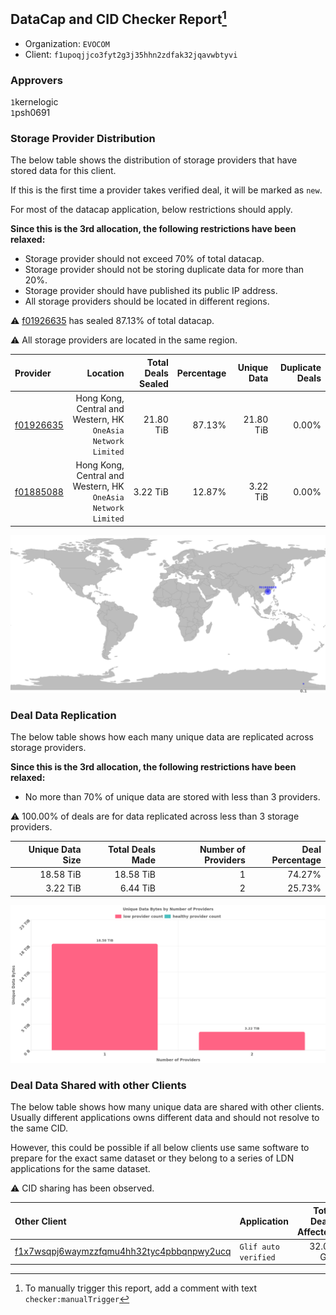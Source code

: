 ## DataCap and CID Checker Report[^1]
 - Organization: `EVOCOM`
 - Client: `f1upoqjjco3fyt2g3j35hhn2zdfak32jqavwbtyvi`
### Approvers
`1`kernelogic<br/>`1`psh0691

### Storage Provider Distribution
The below table shows the distribution of storage providers that have stored data for this client.

If this is the first time a provider takes verified deal, it will be marked as `new`.

For most of the datacap application, below restrictions should apply.

**Since this is the 3rd allocation, the following restrictions have been relaxed:**
 - Storage provider should not exceed 70% of total datacap.
 - Storage provider should not be storing duplicate data for more than 20%.
 - Storage provider should have published its public IP address.
 - All storage providers should be located in different regions.

⚠️ [f01926635](https://filfox.info/en/address/f01926635) has sealed 87.13% of total datacap.

⚠️ All storage providers are located in the same region.

| Provider                                              |                                                         Location | Total Deals Sealed | Percentage | Unique Data | Duplicate Deals |
| :---------------------------------------------------- | ---------------------------------------------------------------: | -----------------: | ---------: | ----------: | --------------: |
| [f01926635](https://filfox.info/en/address/f01926635) | Hong Kong, Central and Western, HK<br/>`OneAsia Network Limited` |          21.80 TiB |     87.13% |   21.80 TiB |           0.00% |
| [f01885088](https://filfox.info/en/address/f01885088) | Hong Kong, Central and Western, HK<br/>`OneAsia Network Limited` |           3.22 TiB |     12.87% |    3.22 TiB |           0.00% |

![Provider Distribution](https://raw.githubusercontent.com/data-preservation-programs/filplus-checker-assets/main/filecoin-project/filecoin-plus-large-datasets/issues/696/1672277591097.png)
### Deal Data Replication
The below table shows how each many unique data are replicated across storage providers.

**Since this is the 3rd allocation, the following restrictions have been relaxed:**
- No more than 70% of unique data are stored with less than 3 providers.

⚠️ 100.00% of deals are for data replicated across less than 3 storage providers.

| Unique Data Size | Total Deals Made | Number of Providers | Deal Percentage |
| ---------------: | ---------------: | ------------------: | --------------: |
|        18.58 TiB |        18.58 TiB |                   1 |          74.27% |
|         3.22 TiB |         6.44 TiB |                   2 |          25.73% |

![Replication Distribution](https://raw.githubusercontent.com/data-preservation-programs/filplus-checker-assets/main/filecoin-project/filecoin-plus-large-datasets/issues/696/1672277591909.png)
### Deal Data Shared with other Clients
The below table shows how many unique data are shared with other clients.
Usually different applications owns different data and should not resolve to the same CID.

However, this could be possible if all below clients use same software to prepare for the exact same dataset or they belong to a series of LDN applications for the same dataset.

⚠️ CID sharing has been observed.

| Other Client                                                                                                          | Application          | Total Deals Affected | Unique CIDs | Approvers |
| :-------------------------------------------------------------------------------------------------------------------- | :------------------- | -------------------: | ----------: | :-------- |
| [f1x7wsqpj6waymzzfqmu4hh32tyc4pbbqnpwy2ucq](https://filfox.info/en/address/f1x7wsqpj6waymzzfqmu4hh32tyc4pbbqnpwy2ucq) | `Glif auto verified` |            32.00 GiB |           1 | Unknown   |

[^1]: To manually trigger this report, add a comment with text `checker:manualTrigger`
